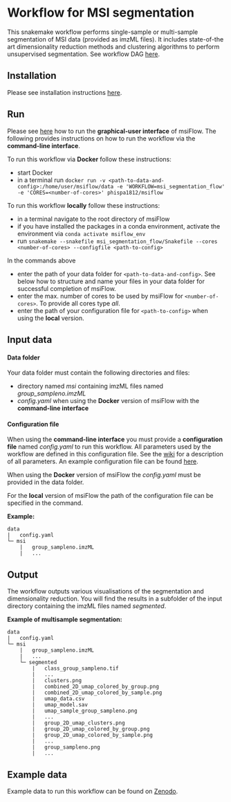 # Workflow for MSI segmentation
This snakemake workflow performs single-sample or multi-sample segmentation of MSI data (provided as imzML files).
It includes state-of-the art dimensionality reduction methods and clustering algorithms to perform unsupervised 
segmentation. See workflow DAG [here](https://github.com/Immunodynamics-Engel-Lab/msiflow/blob/main/msi_segmentation_flow/dag.pdf).

## Installation
Please see installation instructions [here](https://github.com/Immunodynamics-Engel-Lab/msiflow).

## Run
Please see [here](https://github.com/Immunodynamics-Engel-Lab/msiflow) how to run the **graphical-user interface** of msiFlow.
The following provides instructions on how to run the workflow via the **command-line interface**.

To run this workflow via **Docker** follow these instructions:
  - start Docker
  - in a terminal run `docker run -v <path-to-data-and-config>:/home/user/msiflow/data -e 'WORKFLOW=msi_segmentation_flow' -e 'CORES=<number-of-cores>' phispa1812/msiflow`

To run this workflow **locally** follow these instructions:
- in a terminal navigate to the root directory of msiFlow
- if you have installed the packages in a conda environment, activate the environment via `conda activate msiflow_env`
- run `snakemake --snakefile msi_segmentation_flow/Snakefile --cores <number-of-cores> --configfile <path-to-config>`

In the commands above
- enter the path of your data folder for `<path-to-data-and-config>`. See below how to structure and 
name your files in your data folder for successful completion of msiFlow.
- enter the max. number of cores to be used by msiFlow for `<number-of-cores>`. To provide all cores type *all*.
- enter the path of your configuration file for `<path-to-config>` when using the **local** version. 

## Input data
#### Data folder
Your data folder must contain the following directories and files:
- directory named *msi* containing imzML files named *group_sampleno.imzML*
- *config.yaml* when using the **Docker** version of msiFlow with the **command-line interface** 

#### Configuration file
When using the **command-line interface** you must provide a **configuration file** named *config.yaml* to run this workflow. All parameters used by the workflow are defined in
this configuration file. See the [wiki]() for a description of all parameters. An example configuration file can be
found [here](https://github.com/Immunodynamics-Engel-Lab/msiflow/blob/main/msi_segmentation_flow/data/config.yaml).

When using the **Docker** version of msiFlow the *config.yaml* must be provided in the data folder. 

For the **local** version of msiFlow the path of the configuration file can be specified in the command.

**Example:**
```
data
|   config.yaml
└─ msi
    |   group_sampleno.imzML
    |   ...
```

## Output
The workflow outputs various visualisations of the segmentation and dimensionality reduction. You will find the results 
in a subfolder of the input directory containing the imzML files named *segmented*.

**Example of multisample segmentation:**
```
data
|   config.yaml
└─ msi
    |   group_sampleno.imzML
    |   ...
    └─ segmented
        |   class_group_sampleno.tif
        |   ... 
        |   clusters.png
        |   combined_2D_umap_colored_by_group.png
        |   combined_2D_umap_colored_by_sample.png
        |   umap_data.csv
        |   umap_model.sav
        |   umap_sample_group_sampleno.png
        |   ...
        |   group_2D_umap_clusters.png
        |   group_2D_umap_colored_by_group.png
        |   group_2D_umap_colored_by_sample.png
        |   ...
        |   group_sampleno.png
        |   ...
```

## Example data
Example data to run this workflow can be found on [Zenodo]().